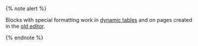 {% note alert %}

Blocks with special formatting work in [dynamic tables](../../wiki/pages-types.md#grid) and on pages created in the [old editor](../../wiki/pages-types.md#page).

{% endnote %}